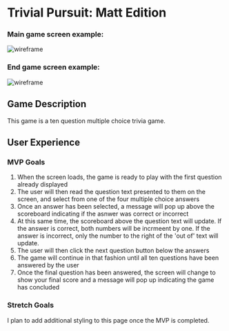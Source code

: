 # Trivial Pursuit: Matt Edition

### Main game screen example:
![wireframe](https://i.imgur.com/hdFeLuz.png)
### End game screen example:
![wireframe](https://i.imgur.com/hjkMEc7.png)

## Game Description
This game is a ten question multiple choice trivia game.

## User Experience
### MVP Goals
<ol>
<li>When the screen loads, the game is ready to play with the first question already displayed</li>
<li>The user will then read the question text presented to them on the screen, and select from one of the four multiple choice answers</li>
<li>Once an answer has been selected, a message will pop up above the scoreboard indicating if the asnwer was correct or incorrect</li>
<li>At this same time, the scoreboard above the question text will update. If the answer is correct, both numbers will be incrmeent by one. If the answer is incorrect, only the number to the right of the 'out of' text will update.</li>
<li>The user will then click the next question button below the answers</li>
<li>The game will continue in that fashion until all ten questions have been answered by the user</li>
<li>Once the final question has been answered, the screen will change to show your final score and a message will pop up indicating the game has concluded</li>
</ol>

### Stretch Goals
I plan to add additional styling to this page once the MVP is completed.



